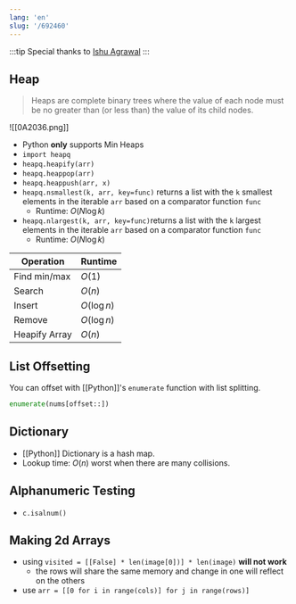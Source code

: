 ```yaml
---
lang: 'en'
slug: '/692460'
---
```


:::tip
Special thanks to [Ishu Agrawal](https://github.com/ishuagrawal)
:::

## Heap

> Heaps are complete binary trees where the value of each node must be no greater than (or less than) the value of its child nodes.

![[0A2036.png]]

- Python **only** supports Min Heaps
- `import heapq`
- `heapq.heapify(arr)`
- `heapq.heappop(arr)`
- `heapq.heappush(arr, x)`
- `heapq.nsmallest(k, arr, key=func)` returns a list with the `k` smallest elements in the iterable `arr` based on a comparator function `func`
  - Runtime: $O(N \log k)$
- `heapq.nlargest(k, arr, key=func)`returns a list with the `k` largest elements in the iterable `arr` based on a comparator function `func`
  - Runtime: $O(N \log k)$

| Operation     | Runtime     |
| ------------- | ----------- |
| Find min/max  | $O(1)$      |
| Search        | $O(n)$      |
| Insert        | $O(\log n)$ |
| Remove        | $O(\log n)$ |
| Heapify Array | $O(n)$      |

## List Offsetting

You can offset with [[Python]]'s `enumerate` function with list splitting.

```python
enumerate(nums[offset::])
```

## Dictionary

- [[Python]] Dictionary is a hash map.
- Lookup time: $O(n)$ worst when there are many collisions.

## Alphanumeric Testing

- `c.isalnum()`

## Making 2d Arrays

- using `visited = [[False] * len(image[0])] * len(image)` **will not work**
  - the rows will share the same memory and change in one will reflect on the others
- use `arr = [[0 for i in range(cols)] for j in range(rows)]`

